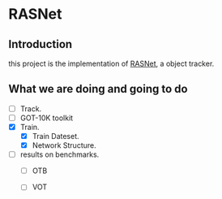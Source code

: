 # RASNet
## Introduction
this project is the implementation of [RASNet](http://openaccess.thecvf.com/content_cvpr_2018/papers/Wang_Learning_Attentions_Residual_CVPR_2018_paper.pdf), a object tracker.

## What we are doing and going to do
- [ ] Track.
 - [ ] GOT-10K toolkit
- [X] Train.
  - [X] Train Dateset.
  - [X] Network Structure.
- [ ] results on benchmarks.
  - [ ] OTB
  - [ ] VOT

